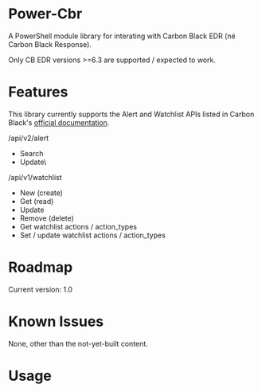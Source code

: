 # Power-Cbr
A PowerShell module library for interating with Carbon Black EDR (né Carbon Black Response).

Only CB EDR versions >=6.3 are supported / expected to work.

# Features
This library currently supports the Alert and Watchlist APIs listed in Carbon Black's [official documentation](https://developer.carbonblack.com/reference/enterprise-response/6.3/rest-api/).

/api/v2/alert
* Search
* Update\

/api/v1/watchlist
* New (create)
* Get (read)
* Update
* Remove (delete)
* Get watchlist actions / action_types
* Set / update watchlist actions / action_types

# Roadmap
Current version: 1.0

# Known Issues
None, other than the not-yet-built content.

# Usage
